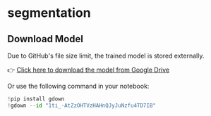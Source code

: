 # segmentation
## Download Model

Due to GitHub's file size limit, the trained model is stored externally.

👉 [Click here to download the model from Google Drive](https://drive.google.com/file/d/1ti_-AtZzOHTVzHAHnQJyJuNzfu4TD7IB/view?usp=drive_link
)

Or use the following command in your notebook:

```python
!pip install gdown
!gdown --id "1ti_-AtZzOHTVzHAHnQJyJuNzfu4TD7IB"
